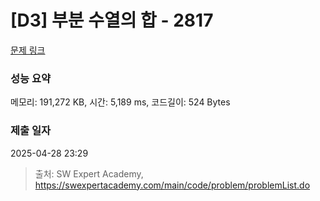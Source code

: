 # [D3] 부분 수열의 합 - 2817 

[문제 링크](https://swexpertacademy.com/main/code/problem/problemDetail.do?contestProbId=AV7IzvG6EksDFAXB) 

### 성능 요약

메모리: 191,272 KB, 시간: 5,189 ms, 코드길이: 524 Bytes

### 제출 일자

2025-04-28 23:29



> 출처: SW Expert Academy, https://swexpertacademy.com/main/code/problem/problemList.do
